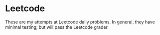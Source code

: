 # Leetcode
 These are my attempts at Leetcode daily problems. In general, they have minimal testing; but will pass the Leetcode grader. 
